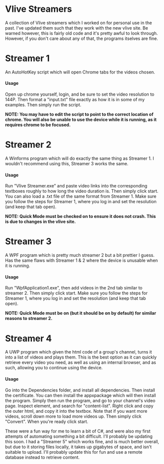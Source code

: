 # Vlive Streamers
A collection of Vlive streamers which I worked on for personal use in the past. I've updated them such that they work with the new vlive site. Be warned however, this is fairly old code and it's pretty awful to look through. However, if you don't care about any of that, the programs itselves are fine.


# Streamer 1
An AutoHotKey script which will open Chrome tabs for the videos chosen.
#### Usage
Open up chrome yourself, login, and be sure to set the video resolution to 144P. Then format a "input.txt" file exactly as how it is in some of my examples. Then simply run the script.

**NOTE: You may have to edit the script to point to the correct location of chrome. 
You will also be unable to use the device while it is running, as it requires chrome to be focused.**

# Streamer 2
A Winforms program which will do exactly the same thing as Streamer 1. I wouldn't recommend using this, Streamer 3 works the same.
#### Usage
Run "Vlive Streamer.exe" and paste video links into the corresponding textboxes roughly to how long the video duration is. Then simply click start. You can also load a .txt file of the same format from Streamer 1. Make sure you follow the steps for Streamer 1, where you log in and set the resolution (and keep that tab open).

**NOTE: Quick Mode must be checked on to ensure it does not crash. This is due to changes in the vlive site.**

# Streamer 3
A WPF program which is pretty much streamer 2 but a bit prettier I guess. Has the same flaws with Streamer 1 & 2 where the device is unusable when it is running.
#### Usage
Run "WpfApplication1.exe", then add videos in the 2nd tab similar to streamer 2. Then simply click start. Make sure you follow the steps for Streamer 1, where you log in and set the resolution (and keep that tab open).

**NOTE: Quick Mode must be on (but it should be on by default) for similar reasons to streamer 2.**

# Streamer 4
A UWP program which given the html code of a group's channel, turns it into a list of videos and plays them. This is the best option as it can quickly retrieve every video you need, as well as using an internal browser, and as such, allowing you to continue using the device.
#### Usage
Go into the Dependencies folder, and install all dependencies. Then install the certificate. You can then install the appxpackage which will then install the program. Simply then run the program, and go to your channel's video page. Inspect element, and search for "content-list". Right click and copy the outer html, and copy it into the textbox. Note that if you want more videos, scroll down more to load more videos up. Then simply click "Convert". When you're ready click start.

These were a fun way for me to learn a bit of C#, and were also my first attempts of automating something a bit difficult. I'll probably be updating this soon. I had a "Streamer 5" which works fine, and is much better overall, but due to it storing files locally, it takes up gigabytes of space, and isn't suitable to upload. I'll probably update this for fun and use a remote database instead to retrieve content.
